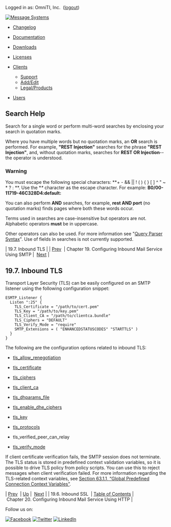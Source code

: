 Logged in as: OmniTI, Inc.  ([logout](https://support.messagesystems.com/logout.php))

[![Message Systems](https://support.messagesystems.com/images/ms-white205.png)](https://support.messagesystems.com/start.php) 

*   [Changelog](https://support.messagesystems.com/start.php?show=changelog)
*   [Documentation](https://support.messagesystems.com/docs/)
*   [Downloads](https://support.messagesystems.com/start.php)

*   [Licenses](https://support.messagesystems.com/license_summary.php)
*   <a href="">Clients</a>
    *   [Support](https://support.messagesystems.com/cs.php)
    *   [Add/Edit](https://support.messagesystems.com/edit_client.php)
    *   [Legal/Products](https://support.messagesystems.com/edit_products.php)
*   [Users](https://support.messagesystems.com/edit_customer.php)

## Search Help

Search for a single word or perform multi-word searches by enclosing your search in quotation marks.

Where you have multiple words but no quotation marks, an **OR** search is performed. For example, **"REST Injection"** searches for the phrase **"REST Injection"**, and, without quotation marks, searches for **REST OR Injection**--the operator is understood.

### Warning

You must escape the following special characters: **+ - && || ! ( ) { } [ ] ^ " ~ * ? : \**. Use the **\** character as the escape character. For example: **B0/00-11719-46C328D4\:default\:**

You can also perform **AND** searches, for example, **rest AND port** (no quotation marks) finds pages where both these words occur.

Terms used in searches are case-insensitive but operators are not. Alphabetic operators **must** be in uppercase.

Other operators can also be used. For more information see "[Query Parser Syntax](https://lucene.apache.org/core/old_versioned_docs/versions/3_0_0/queryparsersyntax.html)". Use of fields in searches is not currently supported.

| 19.7. Inbound TLS |
| [Prev](inbound_ssl.php)  | Chapter 19. Configuring Inbound Mail Service Using SMTP |  [Next](http_listener.php) |

## 19.7. Inbound TLS

Transport Layer Security (TLS) can be easily configured on an SMTP listener using the following configuration snippet:

```
ESMTP_Listener {
  Listen ":25" {
    TLS_Certificate = "/path/to/cert.pem"
    TLS_Key = "/path/to/key.pem"
    TLS_Client_CA = "/path/to/clientca.bundle"
    TLS_Ciphers = "DEFAULT"
    TLS_Verify_Mode = "require"
    SMTP_Extensions = ( "ENHANCEDSTATUSCODES" "STARTTLS" )
  }
}
```

The following are the configuration options related to inbound TLS:

*   [tls_allow_renegotiation](config.tls_allow_renegotiation.php "tls_allow_renegotiation")

*   [tls_certificate](config.tls_certificate.php "tls_certificate")

*   [tls_ciphers](config.tls_ciphers.php "tls_ciphers")

*   [tls_client_ca](config.tls_client_ca.php "tls_client_ca")

*   [tls_dhparams_file](conf.ref.tls_dhparams_file.php "tls_dhparams_file")

*   [tls_enable_dhe_ciphers](conf.ref.tls_enable_dhe_ciphers.php "tls_enable_dhe_ciphers")

*   [tls_key](config.tls_key.php "tls_key")

*   [tls_protocols](config.tls_protocols.php "tls_protocols")

*   tls_verified_peer_can_relay

*   [tls_verify_mode](config.tls_verify_mode.php "tls_verify_mode")

If client certificate verification fails, the SMTP session does not terminate. The TLS status is stored in predefined context validation variables, so it is possible to drive TLS policy from policy scripts. You can use this to reject messages when client verification failed. For more information regarding the TLS-related context variables, see [Section 63.1.1, “Global Predefined Connection Context Variables”](policy.context.variables.php#policy.predefined-context-conn-global "63.1.1. Global Predefined Connection Context Variables").

| [Prev](inbound_ssl.php)  | [Up](esmtp_listener.php) |  [Next](http_listener.php) |
| 19.6. Inbound SSL  | [Table of Contents](index.php) |  Chapter 20. Configuring Inbound Mail Service Using HTTP |

Follow us on:

[![Facebook](https://support.messagesystems.com/images/icon-facebook.png)](http://www.facebook.com/messagesystems) [![Twitter](https://support.messagesystems.com/images/icon-twitter.png)](http://twitter.com/#!/MessageSystems) [![LinkedIn](https://support.messagesystems.com/images/icon-linkedin.png)](http://www.linkedin.com/company/message-systems)
